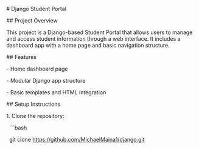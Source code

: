 \# Django Student Portal



\## Project Overview

This project is a Django-based Student Portal that allows users to manage and access student information through a web interface. It includes a dashboard app with a home page and basic navigation structure.



\## Features

\- Home dashboard page

\- Modular Django app structure

\- Basic templates and HTML integration







\## Setup Instructions

1\. Clone the repository:

&nbsp;  ```bash

&nbsp;  git clone https://github.com/MichaelMaina1/django.git



